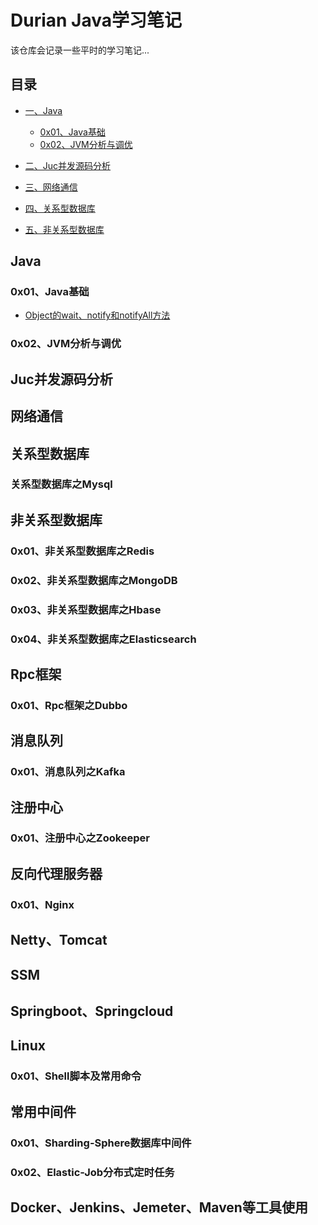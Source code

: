 # Durian Java学习笔记
该仓库会记录一些平时的学习笔记...

<!-- GFM-TOC -->
## 目录
* [一、Java](#Java)
  * [0x01、Java基础](#0x01Java基础)
  * [0x02、JVM分析与调优](#0x02JVM分析与调优)
  
* [二、Juc并发源码分析](#Juc并发源码分析)
 
* [三、网络通信](#网络通信)

* [四、关系型数据库](#关系型数据库)

* [五、非关系型数据库](#非关系型数据库)
<!-- GFM-TOC -->

## Java
### 0x01、Java基础
- [Object的wait、notify和notifyAll方法](https://github.com/DurianCoder/Durian-Notes-Java/blob/master/J2se/Object%E7%9A%84wait%E3%80%81notify%E5%92%8CnotifyAll%E6%96%B9%E6%B3%95.md)
### 0x02、JVM分析与调优

## Juc并发源码分析

## 网络通信

## 关系型数据库
### 关系型数据库之Mysql

## 非关系型数据库
### 0x01、非关系型数据库之Redis
### 0x02、非关系型数据库之MongoDB
### 0x03、非关系型数据库之Hbase
### 0x04、非关系型数据库之Elasticsearch

## Rpc框架
### 0x01、Rpc框架之Dubbo

## 消息队列
### 0x01、消息队列之Kafka

## 注册中心
### 0x01、注册中心之Zookeeper

## 反向代理服务器
### 0x01、Nginx

## Netty、Tomcat

## SSM

## Springboot、Springcloud

## Linux
### 0x01、Shell脚本及常用命令

## 常用中间件
### 0x01、Sharding-Sphere数据库中间件
### 0x02、Elastic-Job分布式定时任务

## Docker、Jenkins、Jemeter、Maven等工具使用
